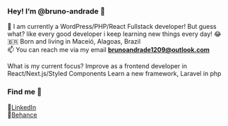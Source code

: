 <h3> Hey! I’m @bruno-andrade 👋</h3>

🌱 I am currently a WordPress/PHP/React Fullstack developer! But guess what? like every good developer i keep learning new things every day! :joy: <br>
🇧🇷  Born and living in Maceió, Alagoas, Brazil<br>
📫 You can reach me via my email <strong>brunoandrade1209@outlook.com</strong><br>

What is my current focus?
Improve as a frontend developer in React/Next.js/Styled Components
Learn a new framework, Laravel in php

<h3>Find me 📍</h3>
💼<a href="https://www.linkedin.com/in/brunoandrade-/">LinkedIn</a><br>
🎨<a href="https://www.behance.net/andradebruno">Behance</a>

<!---
bruno-andrade/bruno-andrade is a ✨ special ✨ repository because its `README.md` (this file) appears on your GitHub profile.
You can click the Preview link to take a look at your changes.
--->

